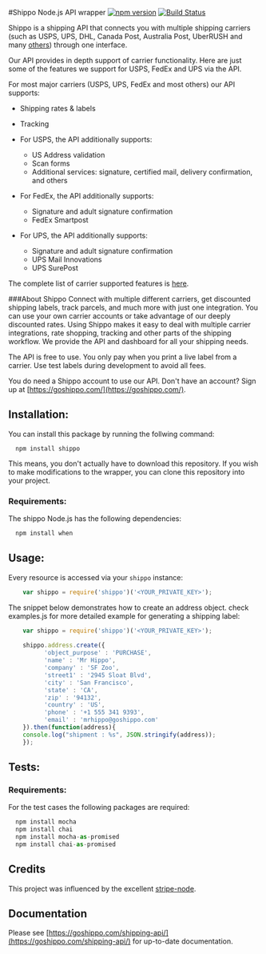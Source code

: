 #Shippo Node.js API wrapper
[![npm version](https://badge.fury.io/js/shippo.svg)](https://badge.fury.io/js/shippo)
[![Build Status](https://travis-ci.org/goshippo/shippo-node-client.svg?branch=add-travis-ci)](https://travis-ci.org/goshippo/shippo-node-client)

Shippo is a shipping API that connects you with multiple shipping carriers (such as USPS, UPS, DHL, Canada Post, Australia Post, UberRUSH and many [others](https://goshippo.com/shipping-carriers/)) through one interface.

Our API provides in depth support of carrier functionality. Here are just some of the features we support for USPS, FedEx and UPS via the API.

For most major carriers (USPS, UPS, FedEx and most others) our API supports:

* Shipping rates & labels
* Tracking
	
* For USPS, the API additionally supports:
	* US Address validation
	* Scan forms
	* Additional services: signature, certified mail, delivery confirmation, and others

* For FedEx, the API additionally supports:
	* Signature and adult signature confirmation
	* FedEx Smartpost

* For UPS, the API additionally supports:
	* Signature and adult signature confirmation
	* UPS Mail Innovations
	* UPS SurePost

The complete list of carrier supported features is [here](https://goshippo.com/shipping-api/carriers).

###About Shippo
Connect with multiple different carriers, get discounted shipping labels, track parcels, and much more with just one integration. You can use your own carrier accounts or take advantage of our deeply discounted rates. Using Shippo makes it easy to deal with multiple carrier integrations,  rate shopping, tracking and other parts of the shipping workflow. We provide the API and dashboard for all your shipping needs.

The API is free to use. You only pay when you print a live label from a carrier.  Use test labels during development to avoid all fees.

You do need a Shippo account to use our API. Don't have an account? Sign up at [https://goshippo.com/](https://goshippo.com/).

## Installation:
You can install this package by running the follwing command:
```shell
  npm install shippo
```
This means, you don't actually have to download this repository. If you wish to make modifications to the wrapper, you can clone this repository into your project. 

### Requirements:
The shippo Node.js has the following dependencies:
```js
  npm install when
```

## Usage:

Every resource is accessed via your `shippo` instance:

```js
    var shippo = require('shippo')('<YOUR_PRIVATE_KEY>');
```
The snippet below demonstrates how to create an address object. check examples.js for more detailed example for generating a shipping label:

```js
    var shippo = require('shippo')('<YOUR_PRIVATE_KEY>');
    
    shippo.address.create({
          'object_purpose' : 'PURCHASE',
          'name' : 'Mr Hippo',
          'company' : 'SF Zoo',
          'street1' : '2945 Sloat Blvd',
          'city' : 'San Francisco',
          'state' : 'CA',
          'zip' : '94132',
          'country' : 'US',
          'phone' : '+1 555 341 9393',
          'email' : 'mrhippo@goshippo.com'
    }).then(function(address){
    console.log("shipment : %s", JSON.stringify(address));
    });
```

## Tests:
### Requirements:
For the test cases the following packages are required:
```js
  npm install mocha
  npm install chai
  npm install mocha-as-promised
  npm install chai-as-promised
```

## Credits

This project was influenced by the excellent [stripe-node](https://github.com/stripe/stripe-node).

## Documentation

Please see [https://goshippo.com/shipping-api/](https://goshippo.com/shipping-api/) for up-to-date documentation.

